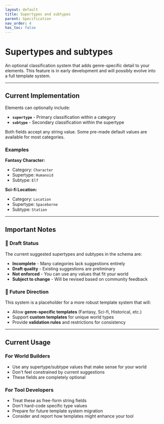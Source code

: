 ```yaml
---
layout: default
title: Supertypes and subtypes
parent: Specification
nav_order: 4
has_toc: false
---
```

 

# Supertypes and subtypes

An optional classification system that adds genre-specific detail to your elements. This feature is in early development and will possibly evolve into a full template system.

---

## Current Implementation

Elements can optionally include:
- **`supertype`** - Primary classification within a category
- **`subtype`** - Secondary classification within the supertype

Both fields accept any string value. Some pre-made default values are available for most categories.

### Examples

**Fantasy Character:**
- Category: `Character`
- Supertype: `Humanoid`
- Subtype: `Elf`

**Sci-fi Location:**
- Category: `Location`
- Supertype: `Spaceborne`
- Subtype: `Station`

---

## Important Notes

### 🚧 Draft Status

The current suggested supertypes and subtypes in the schema are:
- **Incomplete** - Many categories lack suggestions entirely
- **Draft quality** - Existing suggestions are preliminary
- **Not enforced** - You can use any values that fit your world
- **Subject to change** - Will be revised based on community feedback

### 🔮 Future Direction

This system is a placeholder for a more robust template system that will:
- Allow **genre-specific templates** (Fantasy, Sci-fi, Historical, etc.)
- Support **custom templates** for unique world types
- Provide **validation rules** and restrictions for consistency  

---

## Current Usage

### For World Builders
- Use any supertype/subtype values that make sense for your world
- Don't feel constrained by current suggestions
- These fields are completely optional

### For Tool Developers
- Treat these as free-form string fields
- Don't hard-code specific type values
- Prepare for future template system migration
- Consider and report how templates might enhance your tool

 
